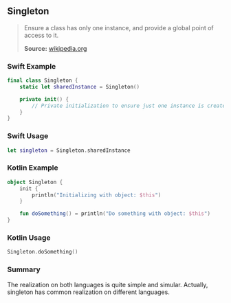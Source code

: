## Singleton

> Ensure a class has only one instance, and provide a global point of access to it.
>
>**Source:** [wikipedia.org](https://en.wikipedia.org/wiki/Singleton_pattern)

### Swift Example

```swift
final class Singleton {
    static let sharedInstance = Singleton()

    private init() {
        // Private initialization to ensure just one instance is created.
    }
}

````

### Swift Usage

```swift
let singleton = Singleton.sharedInstance

````

### Kotlin Example

```kotlin
object Singleton {
    init {
        println("Initializing with object: $this")
    }

    fun doSomething() = println("Do something with object: $this")
}

````

### Kotlin Usage

```kotlin
Singleton.doSomething()

````

### Summary

The realization on both languages is quite simple and simular. Actually, singleton has common realization on different languages.